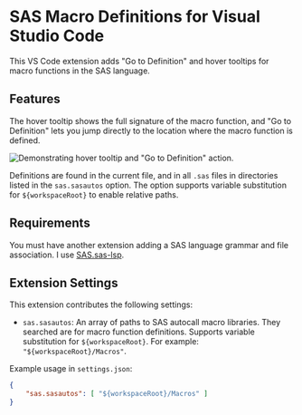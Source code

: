 # SAS Macro Definitions for Visual Studio Code

This VS Code extension adds "Go to Definition" and hover tooltips for macro functions in the SAS language.

## Features

The hover tooltip shows the full signature of the macro function, and "Go to Definition" lets you jump directly to the location where the macro function is defined.

![Demonstrating hover tooltip and "Go to Definition" action.](images/demo.gif)

Definitions are found in the current file, and in all `.sas` files in directories listed in the `sas.sasautos` option. The option supports variable substitution for `${workspaceRoot}` to enable relative paths.

## Requirements

You must have another extension adding a SAS language grammar and file association. I use [SAS.sas-lsp](https://marketplace.visualstudio.com/items?itemName=SAS.sas-lsp).

## Extension Settings

This extension contributes the following settings:

* `sas.sasautos`: An array of paths to SAS autocall macro libraries. They searched are for macro function definitions. Supports variable substitution for `${workspaceRoot}`. For example: `"${workspaceRoot}/Macros"`.

Example usage in `settings.json`:

```json
{
    "sas.sasautos": [ "${workspaceRoot}/Macros" ]
}
```
